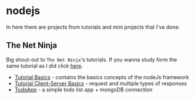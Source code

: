 # nodejs

In here there are projects from tutorials and mini projects that I've done.

## The Net Ninja 

Big shout-out to `The Net Ninja`'s tutorials. If you wanna study form the same tutorial as I did click [here](https://www.youtube.com/playlist?list=PL4cUxeGkcC9gcy9lrvMJ75z9maRw4byYp). 


* [Tutorial Basics]() - contains the basics concepts of the nodeJs framework
* [Tutorial Client-Server Basics]() - request and multiple types of responses
* [TodoApp]() - a simple todo list app  + mongoDB connection